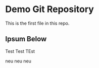 # Demo Git Repository

This is the first file in this repo.

## Ipsum Below

Test Test TEst

neu neu neu
